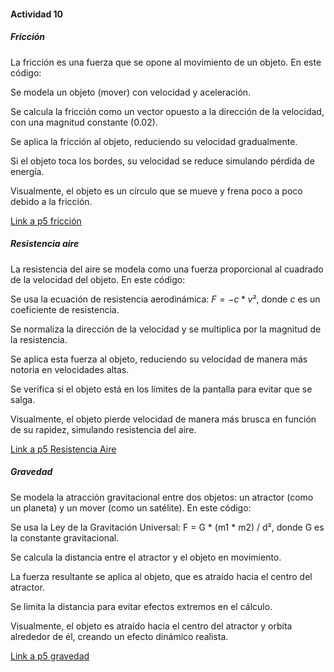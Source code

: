 #### Actividad 10

##### Fricción

La fricción es una fuerza que se opone al movimiento de un objeto. En este código:

Se modela un objeto (mover) con velocidad y aceleración.

Se calcula la fricción como un vector opuesto a la dirección de la velocidad, con una magnitud constante (0.02).

Se aplica la fricción al objeto, reduciendo su velocidad gradualmente.

Si el objeto toca los bordes, su velocidad se reduce simulando pérdida de energía.

Visualmente, el objeto es un círculo que se mueve y frena poco a poco debido a la fricción.

[Link a p5 fricción](https://editor.p5js.org/MichaelZapataA/sketches/gecwTwPb1)

##### Resistencia aire

La resistencia del aire se modela como una fuerza proporcional al cuadrado de la velocidad del objeto. En este código:

Se usa la ecuación de resistencia aerodinámica: $F = -c * v²$, donde $c$ es un coeficiente de resistencia.

Se normaliza la dirección de la velocidad y se multiplica por la magnitud de la resistencia.

Se aplica esta fuerza al objeto, reduciendo su velocidad de manera más notoria en velocidades altas.

Se verifica si el objeto está en los límites de la pantalla para evitar que se salga.

Visualmente, el objeto pierde velocidad de manera más brusca en función de su rapidez, simulando resistencia del aire.

[Link a p5 Resistencia Aire](https://editor.p5js.org/MichaelZapataA/sketches/jdRVTNVm_)


##### Gravedad

Se modela la atracción gravitacional entre dos objetos: un atractor (como un planeta) y un mover (como un satélite). En este código:

Se usa la Ley de la Gravitación Universal: F = G * (m1 * m2) / d², donde G es la constante gravitacional.

Se calcula la distancia entre el atractor y el objeto en movimiento.

La fuerza resultante se aplica al objeto, que es atraído hacia el centro del atractor.

Se limita la distancia para evitar efectos extremos en el cálculo.

Visualmente, el objeto es atraído hacia el centro del atractor y orbita alrededor de él, creando un efecto dinámico realista.

[Link a p5 gravedad](https://editor.p5js.org/MichaelZapataA/sketches/PEnm3ht8A)